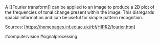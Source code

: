 A [[Fourier transform]] can be applied to an image to produce a 2D plot of the frequencies of tonal change present within the image. This disregards spacial information and can be useful for simple pattern recognition.

Sources:
[https://homepages.inf.ed.ac.uk/rbf/HIPR2/fourier.htm]

#computervision #signalprocessing 
